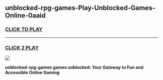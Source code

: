 
## unblocked-rpg-games-Play-Unblocked-Games-Online-0aaid
<h3>
<a href="https://premium76.site?title=unblocked-rpg-games&ref=24A">CLICK TO PLAY</a></h3>
<hr>

<h3>
<a href="https://premium76.site?title=unblocked-rpg-games&ref=24A">CLICK 2 PLAY</a>
  
</h3>

<a href="https://premium76.site?title=unblocked-rpg-games&ref=24A"><img src="https://clearcache.store/games.png"></a>


**unblocked-rpg-games games unblocked: Your Gateway to Fun and Accessible Online Gaming**
